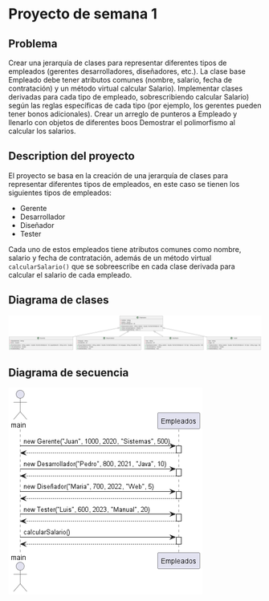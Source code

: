 # Proyecto de semana 1

## Problema

Crear una jerarquía de clases para representar diferentes tipos de empleados (gerentes desarrolladores, diseñadores, etc.). La clase base Empleado debe tener atributos comunes (nombre, salario, fecha de contratación) y un método virtual calcular Salario).
Implementar clases derivadas para cada tipo de empleado, sobrescribiendo calcular Salario) según las reglas específicas de cada tipo (por ejemplo, los gerentes pueden tener bonos adicionales).
Crear un arreglo de punteros a Empleado y llenarlo con objetos de diferentes boos Demostrar el polimorfismo al calcular los salarios.


## Description del proyecto

El proyecto se basa en la creación de una jerarquía de clases para representar diferentes tipos de empleados, en este caso se tienen los siguientes tipos de empleados:

- Gerente
- Desarrollador
- Diseñador
- Tester

Cada uno de estos empleados tiene atributos comunes como nombre, salario y fecha de contratación, además de un método virtual `calcularSalario()` que se sobreescribe en cada clase derivada para calcular el salario de cada empleado.

## Diagrama de clases
![Diagrama de Clases](diagrama_clases.png)

## Diagrama de secuencia

![Diagrama de secuencia](Secuencia.png)


